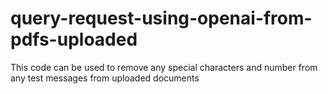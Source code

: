 # query-request-using-openai-from-pdfs-uploaded
This code can be used to remove any special characters and number from any test messages from uploaded documents
